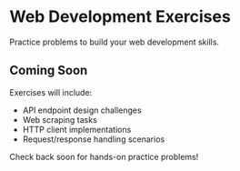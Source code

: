 # Web Development Exercises

Practice problems to build your web development skills.

## Coming Soon

Exercises will include:
- API endpoint design challenges
- Web scraping tasks
- HTTP client implementations
- Request/response handling scenarios

Check back soon for hands-on practice problems!
